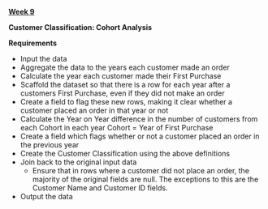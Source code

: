 [**Week 9**](https://preppindata.blogspot.com/2022/03/2022-week-9-customer-classifications.html)

**Customer Classification: Cohort Analysis**

**Requirements**
- Input the data
- Aggregate the data to the years each customer made an order
- Calculate the year each customer made their First Purchase
- Scaffold the dataset so that there is a row for each year after a customers First Purchase, even if they did not make an order
- Create a field to flag these new rows, making it clear whether a customer placed an order in that year or not
- Calculate the Year on Year difference in the number of customers from each Cohort in each year
    Cohort = Year of First Purchase
- Create a field which flags whether or not a customer placed an order in the previous year
- Create the Customer Classification using the above definitions
- Join back to the original input data
    - Ensure that in rows where a customer did not place an order, the majority of the original fields are null. The exceptions to this are the Customer Name and Customer ID fields.
- Output the data

